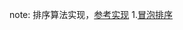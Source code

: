 note:
排序算法实现，[参考实现](https://www.cnblogs.com/onepixel/p/7674659.html)
1.[冒泡排序](https://github.com/go-algorithm/algorithm/tree/master/sorts)